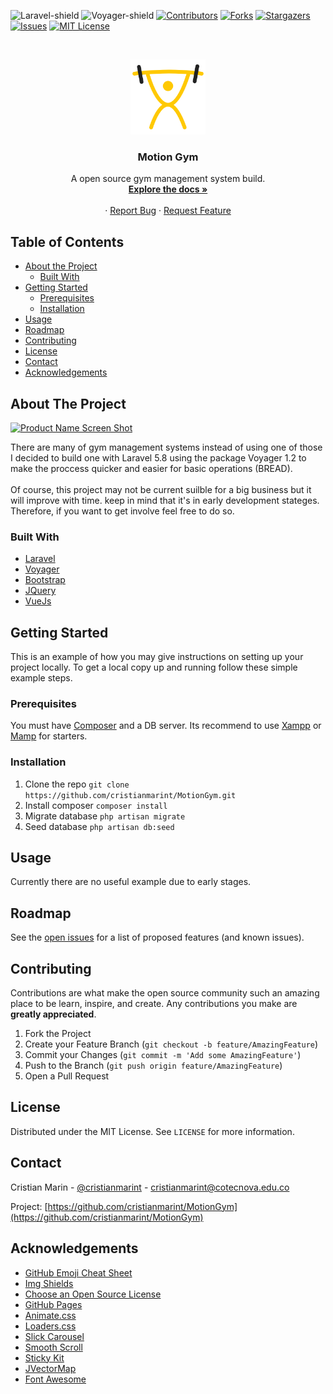 ![Laravel-shield][Laravel-shield]
![Voyager-shield][Voyager-shield]
[![Contributors][contributors-shield]][contributors-url]
[![Forks][forks-shield]][forks-url]
[![Stargazers][stars-shield]][stars-url]
[![Issues][issues-shield]][issues-url]
[![MIT License][license-shield]][license-url]

<link rel="shortcut icon" href="http://www.iconj.com/ico/0/j/0jfxz36x0g.ico" type="image/x-icon" />

<!-- PROJECT LOGO -->
<br />
<p align="center">
  <a href="https://github.com/cristianmarint/MotionGym">
    <img src="docs/imgs/logo.png" alt="Logo" width="120" height="120">
  </a>

  <h3 align="center">Motion Gym</h3>

  <p align="center">
A open source gym management system build.
    <br />
    <a href="https://cristianmarint.github.io/MotionGym/"><strong>Explore the docs »</strong></a>
    <br />
    <br />
    ·
    <a href="https://github.com/cristianmarint/MotionGym/issues">Report Bug</a>
    ·
    <a href="https://github.com/cristianmarint/MotionGym/issues">Request Feature</a>
  </p>
</p>



<!-- TABLE OF CONTENTS -->
## Table of Contents

* [About the Project](#about-the-project)
  * [Built With](#built-with)
* [Getting Started](#getting-started)
  * [Prerequisites](#prerequisites)
  * [Installation](#installation)
* [Usage](#usage)
* [Roadmap](#roadmap)
* [Contributing](#contributing)
* [License](#license)
* [Contact](#contact)
* [Acknowledgements](#acknowledgements)



<!-- ABOUT THE PROJECT -->
## About The Project

[![Product Name Screen Shot][product-screenshot]](https://example.com)


There are many of gym management systems instead of using one of those I decided to build one with Laravel 5.8 using the package Voyager 1.2 to make the proccess quicker and easier for basic operations (BREAD).  
<br>
Of course, this project may not be current suilble for a big business but it will improve with time. keep in mind that it's in early development stateges. Therefore, if you want to get involve feel free to do so.

### Built With
* [Laravel](https://laravel.com)
* [Voyager](https://laravelvoyager.com/)
* [Bootstrap](https://getbootstrap.com)
* [JQuery](https://jquery.com)
* [VueJs](https://vuejs.org/)



## Getting Started

This is an example of how you may give instructions on setting up your project locally.
To get a local copy up and running follow these simple example steps.

### Prerequisites

You must have [Composer](https://getcomposer.org/download/) and a DB server.
Its recommend to use [Xampp](https://www.apachefriends.org/es/index.html) or [Mamp](https://www.mamp.info/en/downloads/) for starters.

### Installation

1. Clone the repo
`git clone https://github.com/cristianmarint/MotionGym.git`
2. Install composer
`composer install`
3.  Migrate database
`php artisan migrate`
4. Seed database
`php artisan db:seed`



<!-- USAGE EXAMPLES -->
## Usage

Currently there are no useful example due to early stages.



<!-- ROADMAP -->
## Roadmap
See the [open issues](https://github.com/cristianmarint/MotionGym/issues) for a list of proposed features (and known issues).



<!-- CONTRIBUTING -->
## Contributing

Contributions are what make the open source community such an amazing place to be learn, inspire, and create. Any contributions you make are **greatly appreciated**.

1. Fork the Project
2. Create your Feature Branch (`git checkout -b feature/AmazingFeature`)
3. Commit your Changes (`git commit -m 'Add some AmazingFeature'`)
4. Push to the Branch (`git push origin feature/AmazingFeature`)
5. Open a Pull Request



<!-- LICENSE -->
## License

Distributed under the MIT License. See `LICENSE` for more information.



<!-- CONTACT -->
## Contact

Cristian Marin - [@cristianmarint](https://twitter.com/cristianmarint) - cristianmarint@cotecnova.edu.co

Project: [https://github.com/cristianmarint/MotionGym](https://github.com/cristianmarint/MotionGym)



## Acknowledgements
* [GitHub Emoji Cheat Sheet](https://www.webpagefx.com/tools/emoji-cheat-sheet)
* [Img Shields](https://shields.io)
* [Choose an Open Source License](https://choosealicense.com)
* [GitHub Pages](https://pages.github.com)
* [Animate.css](https://daneden.github.io/animate.css)
* [Loaders.css](https://connoratherton.com/loaders)
* [Slick Carousel](https://kenwheeler.github.io/slick)
* [Smooth Scroll](https://github.com/cferdinandi/smooth-scroll)
* [Sticky Kit](http://leafo.net/sticky-kit)
* [JVectorMap](http://jvectormap.com)
* [Font Awesome](https://fontawesome.com)





<!-- MARKDOWN LINKS & IMAGES -->
<!-- https://www.markdownguide.org/basic-syntax/#reference-style-links -->
[contributors-shield]: https://img.shields.io/github/contributors/cristianmarint/MotionGym.svg?style=flat-square
[contributors-url]: https://github.com/cristianmarint/MotionGym/graphs/contributors
[forks-shield]: https://img.shields.io/github/forks/cristianmarint/MotionGym.svg?style=flat-square
[forks-url]: https://github.com/cristianmarint/MotionGym/network/members
[stars-shield]: https://img.shields.io/github/stars/cristianmarint/MotionGym.svg?style=flat-square
[stars-url]: https://github.com/cristianmarint/MotionGym/stargazers
[issues-shield]: https://img.shields.io/github/issues/cristianmarint/MotionGy,.svg?style=flat-square
[issues-url]: https://github.com/cristianmarint/MotionGym/issues
[license-shield]: https://img.shields.io/github/license/cristianmarint/MotionGym.svg?style=flat-square
[Laravel-shield]: https://img.shields.io/badge/Laravel-5.8-f55247
[Voyager-shield]: https://img.shields.io/badge/Voyager-1.2-22A7F0
[license-url]: https://github.com/cristianmarint/MotionGym/blob/master/LICENSE.txt
[product-screenshot]: docs/images/screenshot.png
<!--stackedit_data:
eyJoaXN0b3J5IjpbLTE5Njg1MTA5MTIsMjAyNjcwNDMwNiwzMT
Q0MTAyOTksMTQyOTE0MDQ5NCwtMTQ0MDU1NTUzNiwtMTA4NDc4
OTA0MF19
-->